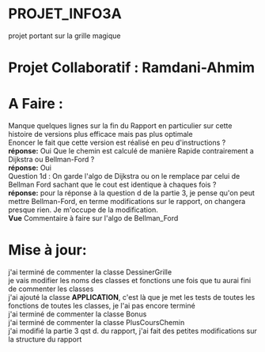 # PROJET_INFO3A
projet portant sur la grille magique
# Projet Collaboratif : Ramdani-Ahmim


# A Faire : 
Manque quelques lignes sur la fin du Rapport en particulier sur cette histoire de versions plus efficace mais pas  plus optimale <br>
Enoncer le fait que cette version est réalisé en peu d'instructions ? <br>
**réponse:** Oui 
Que le chemin est calculé de manière Rapide contrairement a Dijkstra ou Bellman-Ford ? <br>
**réponse:** Oui <br>
Question 1d : On garde l'algo de Dijkstra ou on le remplace par celui de Bellman Ford sachant que le cout est identique à chaques fois ? <br>
**réponse:** pour la réponse à la question d de la partie 3, je pense qu'on peut mettre Bellman-Ford, en terme modifications sur le rapport, on changera presque rien. Je m'occupe de la modification. <br>
 **Vue** 
 Commentaire à faire sur l'algo de Bellman_Ford

# Mise à jour:
j'ai terminé de commenter la classe DessinerGrille <br>
je vais modifier les noms des classes et fonctions une fois que tu aurai fini de commenter les classes <br>
j'ai ajouté la classe **APPLICATION**, c'est là que je met les tests de toutes les fonctions de toutes les classes, je l'ai pas encore terminé <br>
j'ai terminé de commenter la classe Bonus <br>
j'ai terminé de commenter la classe PlusCoursChemin <br>
j'ai modifié la partie 3 qst d. du rapport, j'ai fait des petites modifications sur la structure du rapport <br>
